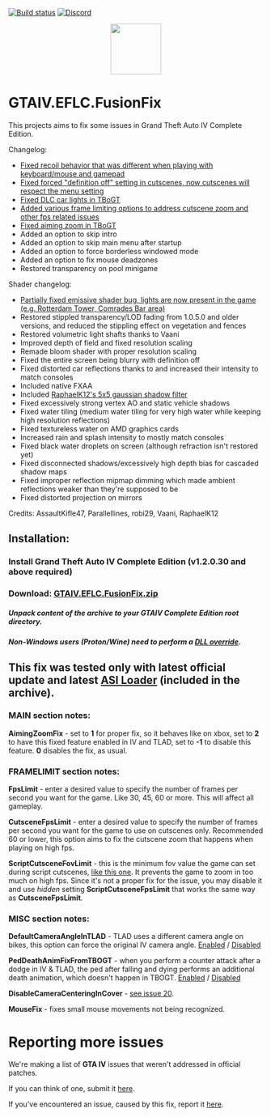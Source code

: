 [![Build status](https://ci.appveyor.com/api/projects/status/wwokiviriq3m52t6?svg=true)](https://ci.appveyor.com/project/ThirteenAG/gtaiv-eflc-fusionfix)
[![Discord](https://img.shields.io/badge/chat-on%20discord-7289da.svg?logo=discord)](https://discord.gg/PJEJHaB5)

<p align="center">
  <img height="100" src="https://user-images.githubusercontent.com/4904157/63623173-921aaf00-c601-11e9-8b84-fc5803269323.png">
</p>

# GTAIV.EFLC.FusionFix

This projects aims to fix some issues in Grand Theft Auto IV Complete Edition.

Changelog:

- [Fixed recoil behavior that was different when playing with keyboard/mouse and gamepad](https://github.com/GTAmodding/GTAIV-Issues-List/issues/6)
- [Fixed forced "definition off" setting in cutscenes, now cutscenes will respect the menu setting](https://github.com/GTAmodding/GTAIV-Issues-List/issues/5)
- [Fixed DLC car lights in TBoGT](https://github.com/GTAmodding/GTAIV-Issues-List/issues/3)
- [Added various frame limiting options to address cutscene zoom and other fps related issues](https://github.com/GTAmodding/GTAIV-Issues-List/issues/1)
- [Fixed aiming zoom in TBoGT](https://github.com/GTAmodding/GTAIV-Issues-List/issues/19)
- Added an option to skip intro
- Added an option to skip main menu after startup
- Added an option to force borderless windowed mode
- Added an option to fix mouse deadzones
- Restored transparency on pool minigame

Shader changelog:
- [Partially fixed emissive shader bug, lights are now present in the game (e.g. Rotterdam Tower, Comrades Bar area)](https://github.com/GTAmodding/GTAIV-Issues-List/issues/4)
- Restored stippled transparency/LOD fading from 1.0.5.0 and older versions, and reduced the stippling effect on vegetation and fences
- Restored volumetric light shafts thanks to Vaani
- Improved depth of field and fixed resolution scaling
- Remade bloom shader with proper resolution scaling
- Fixed the entire screen being blurry with definition off
- Fixed distorted car reflections thanks to  and increased their intensity to match consoles
- Included native FXAA
- Included [RaphaelK12's 5x5 gaussian shadow filter](https://github.com/RaphaelK12/GTA4-Improved-Soft-Shadows)
- Fixed excessively strong vertex AO and static vehicle shadows
- Fixed water tiling (medium water tiling for very high water while keeping high resolution reflections)
- Fixed textureless water on AMD graphics cards
- Increased rain and splash intensity to mostly match consoles
- Fixed black water droplets on screen (although refraction isn't restored yet)
- Fixed disconnected shadows/excessively high depth bias for cascaded shadow maps
- Fixed improper reflection mipmap dimming which made ambient reflections weaker than they're supposed to be
- Fixed distorted projection on mirrors

Credits: AssaultKifle47, Parallellines, robi29, Vaani, RaphaelK12

## Installation:

### Install Grand Theft Auto IV Complete Edition (v1.2.0.30 and above required)

### **Download**: [GTAIV.EFLC.FusionFix.zip](https://github.com/ThirteenAG/GTAIV.EFLC.FusionFix/releases/latest/download/GTAIV.EFLC.FusionFix.zip)

##### Unpack content of the archive to your **GTAIV Complete Edition** root directory.
##### Non-Windows users (Proton/Wine) need to perform a [DLL override](https://cookieplmonster.github.io/setup-instructions/#proton-wine).

This fix was tested only with latest official update and latest [ASI Loader](https://github.com/ThirteenAG/Ultimate-ASI-Loader/releases/latest/download/Ultimate-ASI-Loader.zip) (included in the archive).
---

### **MAIN section notes**:

**AimingZoomFix** - set to **1** for proper fix, so it behaves like on xbox, set to **2** to have this fixed feature enabled in IV and TLAD, set to **-1** to disable this feature. **0** disables the fix, as usual.

### **FRAMELIMIT section notes**:

**FpsLimit** - enter a desired value to specify the number of frames per second you want for the game. Like 30, 45, 60 or more. This will affect all gameplay.

**CutsceneFpsLimit** - enter a desired value to specify the number of frames per second you want for the game to use on cutscenes only. Recommended 60 or lower, this option aims to fix the cutscene zoom that happens when playing on high fps.

**ScriptCutsceneFovLimit** - this is the minimum fov value the game can set during script cutscenes, [like this one](https://www.youtube.com/watch?v=NzKw7ijHG10&hd=1). It prevents the game to zoom in too much on high fps. Since it's not a proper fix for the issue, you may disable it and use _hidden_ setting **ScriptCutsceneFpsLimit** that works the same way as **CutsceneFpsLimit**.

### **MISC section notes**:

**DefaultCameraAngleInTLAD** - TLAD uses a different camera angle on bikes, this option can force the original IV camera angle. [Enabled](https://i.imgur.com/PqFHJfU.jpg) / [Disabled](https://i.imgur.com/5kM5Sgn.jpg)

**PedDeathAnimFixFromTBOGT** - when you perform a counter attack after a dodge in IV & TLAD, the ped after falling and dying performs an additional death animation, which doesn't happen in TBOGT. [Enabled](https://imgur.com/EYsiGPe) / [Disabled](https://imgur.com/CR3LEdR)

**DisableCameraCenteringInCover** - [see issue 20](https://github.com/GTAmodding/GTAIV-Issues-List/issues/20).

**MouseFix** - fixes small mouse movements not being recognized.

# Reporting more issues

We're making a list of **GTA IV** issues that weren't addressed in official patches.

If you can think of one, submit it [here](https://github.com/GTAmodding/GTAIV-Issues-List/issues).

If you've encountered an issue, caused by this fix, report it [here](https://github.com/ThirteenAG/GTAIV.EFLC.FusionFix/issues).
